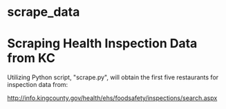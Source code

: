 # scrape_data

<h1>Scraping Health Inspection Data from KC</h1>

<p>
Utilizing Python script, "scrape.py", will obtain the first five restaurants for inspection data from:

http://info.kingcounty.gov/health/ehs/foodsafety/inspections/search.aspx

</p>
